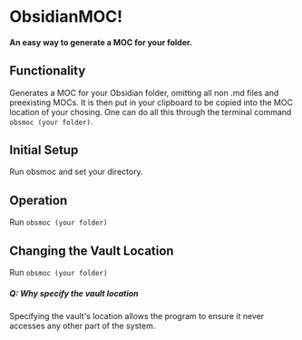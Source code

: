 # ObsidianMOC!
#### An easy way to generate a MOC for your folder.

## Functionality
Generates a MOC for your Obsidian folder, omitting all non .md files and preexisting MOCs. It is then put in your clipboard to be copied into the MOC location of your chosing. 
One can do all this through the terminal command `obsmoc (your folder)`.
## Initial Setup
Run obsmoc and set your directory.

## Operation
Run  `obsmoc (your folder)`
## Changing the Vault Location
Run `obsmoc (your folder)`

##### Q: Why specify the vault location
Specifying the vault's location allows the program to ensure it never accesses any other part of the system.
